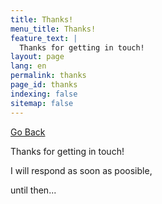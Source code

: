 ```yaml
---
title: Thanks!
menu_title: Thanks!
feature_text: |
  Thanks for getting in touch!
layout: page
lang: en
permalink: thanks
page_id: thanks
indexing: false
sitemap: false
---
```


<a href="javascript:history.back()">Go Back</a>

Thanks for getting in touch!

I will respond as soon as poosible, 

until then...